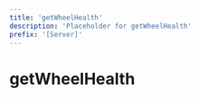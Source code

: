 ```yaml
---
title: 'getWheelHealth'
description: 'Placeholder for getWheelHealth'
prefix: '[Server]'
---
```


# getWheelHealth
